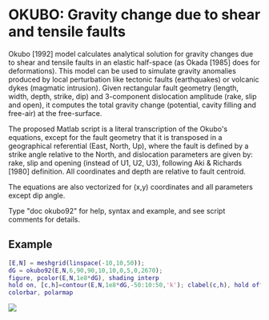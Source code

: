 # OKUBO: Gravity change due to shear and tensile faults


Okubo [1992] model calculates analytical solution for gravity changes due to shear and tensile faults in an elastic half-space (as Okada [1985] does for deformations). This model can be used to simulate gravity anomalies produced by local perturbation like tectonic faults (earthquakes) or volcanic dykes (magmatic intrusion). Given rectangular fault geometry (length, width, depth, strike, dip) and 3-component dislocation amplitude (rake, slip and open), it computes the total gravity change (potential, cavity filling and free-air) at the free-surface.

The proposed Matlab script is a literal transcription of the Okubo's equations, except for the fault geometry that it is transposed in a geographical referential (East, North, Up), where the fault is defined by a strike angle relative to the North, and dislocation parameters are given by: rake, slip and opening (instead of U1, U2, U3), following Aki & Richards [1980] definition. All coordinates and depth are relative to fault centroid.

The equations are also vectorized for (x,y) coordinates and all parameters except dip angle.

Type "doc okubo92" for help, syntax and example, and see script comments for details.

## Example
```matlab
[E,N] = meshgrid(linspace(-10,10,50));
dG = okubo92(E,N,6,90,90,10,10,0,5,0,2670);
figure, pcolor(E,N,1e8*dG), shading interp
hold on, [c,h]=contour(E,N,1e8*dG,-50:10:50,'k'); clabel(c,h), hold off
colorbar, polarmap
```

![](okubo92_example.png)
